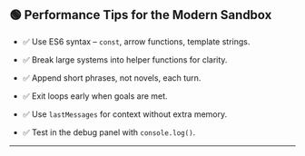 ## 🟢 Performance Tips for the Modern Sandbox

- ✅ Use ES6 syntax – `const`, arrow functions, template strings.
    
- ✅ Break large systems into helper functions for clarity.
    
- ✅ Append short phrases, not novels, each turn.
    
- ✅ Exit loops early when goals are met.
    
- ✅ Use `lastMessages` for context without extra memory.
    
- ✅ Test in the debug panel with `console.log()`.
    

---
